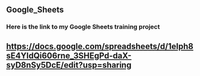 ## Google_Sheets
### Here is the link to my Google Sheets training project
## https://docs.google.com/spreadsheets/d/1eIph8sE4YIdQi606rne_3SHEgPd-daX-syD8nSy5DcE/edit?usp=sharing

